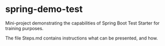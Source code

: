 # spring-demo-test

Mini-project demonstrating the capabilities of Spring Boot Test Starter for training purposes.

The file Steps.md contains instructions what can be presented, and how.